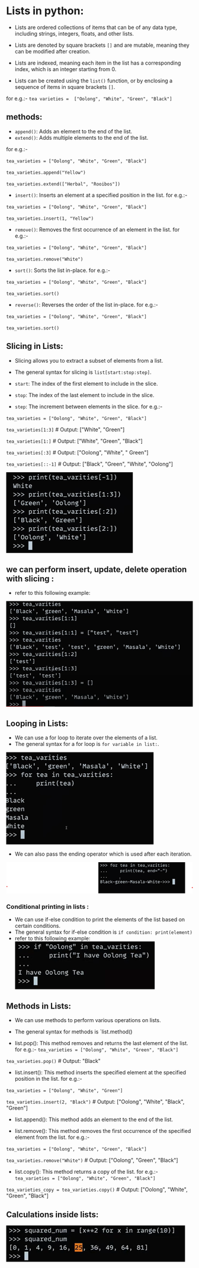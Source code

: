 # Lists in python:
- Lists are ordered collections of items that can be of any data type, including strings,  integers, floats, and other lists.
- Lists are denoted by square brackets `[]` and are mutable, meaning they can be modified  after creation.

- Lists are indexed, meaning each item in the list has a corresponding index, which is an integer  starting from 0.

- Lists can be created using the `list()` function, or by enclosing a sequence of items in
square brackets `[]`.

for e.g.:-
`tea varieties =  ["Oolong", "White", "Green", "Black"]`
## methods:
- `append()`: Adds an element to the end of the list.
- `extend()`: Adds multiple elements to the end of the list.

for e.g.:-

`tea_varieties = ["Oolong", "White", "Green", "Black"]`

`tea_varieties.append("Yellow")`

`tea_varieties.extend(["Herbal", "Rooibos"])`

- `insert()`: Inserts an element at a specified position in the list.
for e.g.:-

`tea_varieties = ["Oolong", "White", "Green", "Black"]`

`tea_varieties.insert(1, "Yellow")`

- `remove()`: Removes the first occurrence of an element in the list.
for e.g.:-

`tea_varieties = ["Oolong", "White", "Green", "Black"]`

`tea_varieties.remove("White")`

- `sort()`: Sorts the list in-place.
for e.g.:-

`tea_varieties = ["Oolong", "White", "Green", "Black"]`

`tea_varieties.sort()`

- `reverse()`: Reverses the order of the list in-place.
for e.g.:-

`tea_varieties = ["Oolong", "White", "Green", "Black"]`

`tea_varieties.sort()`

## Slicing in Lists:
- Slicing allows you to extract a subset of elements from a list.
- The general syntax for slicing is `list[start:stop:step]`.

- `start`: The index of the first element to include in the slice.
- `stop`: The index of the last element to include in the slice.

- `step`: The increment between elements in the slice.
for e.g.:-

`tea_varieties = ["Oolong", "White", "Green", "Black"]`

`tea_varieties[1:3]` # Output: ["White", "Green"]

`tea_varieties[1:]` # Output: ["White", "Green", "Black"]

`tea_varieties[:3]` # Output: ["Oolong", "White", " Green"]

`tea_varieties[::-1]` # Output: ["Black", "Green", "White",  "Oolong"]

![alt text](image-12.png)

## we can perform insert, update, delete operation with slicing :
- refer to this following example:

![alt text](image-13.png)

## Looping in Lists:
- We can use a for loop to iterate over the elements of a list.
- The general syntax for a for loop is `for variable in list:`.

![alt text](image-14.png)

- We can also pass the ending operator which is used after each iteration.

![alt text](image-15.png)

### Conditional printing in  lists :
- We can use if-else condition to print the elements of the list based on certain conditions.
- The general syntax for if-else condition is 
`if condition: print(element)`
- refer to this following example:
![alt text](image-16.png)

## Methods in Lists:
- We can use methods to perform various operations on lists.
- The general syntax for methods is `list.method()

- list.pop():
This method  removes and returns the last element of the list.
for e.g.:-
`tea_varieties = ["Oolong", "White", "Green", "Black"]`

`tea_varieties.pop()` # Output: "Black"

- list.insert():
This method inserts the specified element at the specified position in the list.
for e.g.:-

`tea_varieties = ["Oolong", "White", "Green"]`

`tea_varieties.insert(2, "Black")` # Output: ["Oolong",
"White", "Black", "Green"]
- list.append():
This method adds an element to the end of the list.

- list.remove():
This method removes the first occurrence of the specified element from the list.
for e.g.:-

`tea_varieties = ["Oolong", "White", "Green", "Black"]`

`tea_varieties.remove("White")` # Output: ["Oolong", "Green",  "Black"]

- list.copy():
This method returns a copy of the list.
for e.g.:-
`tea_varieties = ["Oolong", "White", "Green", "Black"]`

`tea_varieties_copy = tea_varieties.copy()` # Output: ["Oolong",  "White", "Green", "Black"]


## Calculations inside lists:

![alt text](image-17.png)





